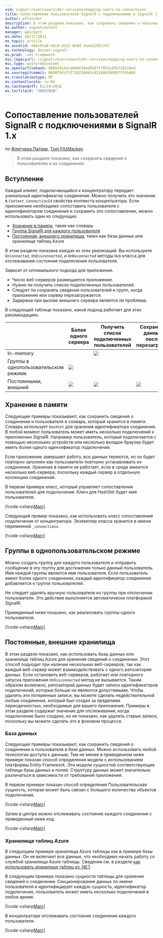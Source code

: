 ```yaml
---
uid: signalr/overview/older-versions/mapping-users-to-connections
title: Сопоставление пользователей SignalR с подключениями в SignalR 1.x | Документы Microsoft
author: pfletcher
description: В этом разделе показано, как сохранить сведения о пользователях и их соединения.
ms.author: aspnetcontent
manager: wpickett
ms.date: 10/17/2013
ms.topic: article
ms.assetid: ebbc93a8-e6c4-4122-8e0d-3aa42293c747
ms.technology: dotnet-signalr
ms.prod: .net-framework
msc.legacyurl: /signalr/overview/older-versions/mapping-users-to-connections
msc.type: authoredcontent
ms.openlocfilehash: 896bf4142ce090e39ed5697ff053cd56728318ed
ms.sourcegitcommit: 060879fcf3f73d2366b5c811986f8695fff65db8
ms.translationtype: MT
ms.contentlocale: ru-RU
ms.lasthandoff: 01/24/2018
ms.locfileid: "28037020"
---
```

<a name="mapping-signalr-users-to-connections-in-signalr-1x"></a>Сопоставление пользователей SignalR с подключениями в SignalR 1.x
====================
по [Флетчера Патрик](https://github.com/pfletcher), [Tom FitzMacken](https://github.com/tfitzmac)

> В этом разделе показано, как сохранить сведения о пользователях и их соединения.


## <a name="introduction"></a>Вступление

Каждый клиент, подключающийся к концентратору передает уникальный идентификатор соединения. Можно получить это значение в `Context.ConnectionId` свойства контекста концентратора. Если приложению необходимо сопоставить пользователя с идентификатором соединения и сохранить это сопоставление, можно использовать один из следующих:

- [Хранение в памяти](#inmemory), такие как словарь
- [Группа SignalR для каждого пользователя](#groups)
- [Постоянная, внешнего хранилища](#database), таких как базы данных или хранилище таблиц Azure

В этом разделе показана каждая из этих реализаций. Вы используете `OnConnected`, `OnDisconnected`, и `OnReconnected` методы `Hub` класса для отслеживания состояния подключения пользователя.

Зависит от оптимального подхода для приложения.

- Число веб-серверов размещается приложение.
- Нужно ли получить список подключенных пользователей.
- Следует ли сохранять сведения пользователей и групп, когда приложение или сервер перезагружается.
- Задержка при вызове внешнего сервера является ли проблема.

В следующей таблице показано, какой подход работает для этих рекомендациях.

|  | Более одного сервера | Получить список подключенных пользователей | Сохранять данные после перезагрузки | Оптимальной производительности |
| --- | --- | --- | --- | --- |
| In-memory |  | ![](mapping-users-to-connections/_static/image1.png) |  | ![](mapping-users-to-connections/_static/image2.png) |
| Группы в однопользовательском режиме | ![](mapping-users-to-connections/_static/image3.png) |  |  | ![](mapping-users-to-connections/_static/image4.png) |
| Постоянными, внешний | ![](mapping-users-to-connections/_static/image5.png) | ![](mapping-users-to-connections/_static/image6.png) | ![](mapping-users-to-connections/_static/image7.png) |  |

<a id="inmemory"></a>

## <a name="in-memory-storage"></a>Хранение в памяти

Следующие примеры показывают, как сохранить сведения о соединении и пользователя в словарь, который хранится в памяти. Словарь использует `HashSet` для хранения идентификатора соединения. В любой момент пользователь может иметь несколько подключений к приложению SignalR. Например пользователь, который подключается с помощью нескольких устройств или несколько вкладок браузер будет иметь более одного идентификатор подключения.

Если приложение завершает работу, все данные теряются, но он будет повторно заполнен как пользователи повторно устанавливать их соединения. Хранение в памяти не работает, если в среде имеются несколько веб-сервера, поскольку каждый сервер в отдельную коллекцию соединений.

В первом примере класс, который управляет сопоставления пользователей для подключения. Ключ для HashSet будет имя пользователя.

[!code-csharp[Main](mapping-users-to-connections/samples/sample1.cs)]

Следующий пример показано, как использовать класс сопоставления подключения от концентратора. Экземпляр класса хранится в имени переменной `_connections`.

[!code-csharp[Main](mapping-users-to-connections/samples/sample2.cs)]

<a id="groups"></a>

## <a name="single-user-groups"></a>Группы в однопользовательском режиме

Можно создать группу для каждого пользователя и отправить сообщение в эту группу для достижения только данный пользователь. Имя каждой группы является имя пользователя. Если пользователь имеет более одного соединения, каждый идентификатор соединения добавляется к группе пользователей.

Не следует удалять вручную пользователя из группы при отключении пользователя. Это действие выполняется автоматически платформой SignalR.

Приведенный ниже показано, как реализовать группы одного пользователя.

[!code-csharp[Main](mapping-users-to-connections/samples/sample3.cs)]

<a id="database"></a>

## <a name="permanent-external-storage"></a>Постоянные, внешние хранилища

В этом разделе показано, как использовать базы данных или хранилище таблиц Azure для хранения сведений о соединении. Этот способ подходит при наличии нескольких веб-серверов, так как каждый веб-сервер может взаимодействовать с одного репозитория данных. Если остановить веб-серверов, работает или повторного запуска приложения `OnDisconnected` метод не вызывается. Таким образом возможно, репозиторий данных будет записи идентификаторов подключений, которые больше не являются допустимыми. Чтобы удалить эти потерянные записи, вы можете сделать недействительной любые соединения, который был создан за пределами периодичностью, необходимые для вашего приложения. Примеры в этом разделе содержат значение для отслеживания, когда подключение было создано, но не показано, как удалить старые записи, поскольку вы можете сделать это в фоновом процессе.

### <a name="database"></a>База данных

Следующие примеры показывают, как сохранить сведения о соединении и пользователя в базе данных. Можно использовать любой технологии доступа к данным; Тем не менее в приведенном ниже примере показан способ определения модели с использованием платформы Entity Framework. Эти модели сущностей соответствующие таблицы базы данных и полей. Структуру данных может значительно различаться в зависимости от требований приложения.

В первом примере показан способ определения Пользовательская сущность, которая может быть связан с большого количества объектов подключения.

[!code-csharp[Main](mapping-users-to-connections/samples/sample4.cs)]

Затем в центре можно отслеживать состояние каждого соединения с приведенный ниже код.

[!code-csharp[Main](mapping-users-to-connections/samples/sample5.cs)]

### <a name="azure-table-storage"></a>Хранилище таблиц Azure

В следующем примере хранилища Azure таблицы как в примере базы данных. Он не включает все данные, что необходимо начать работу со службой хранилища Azure таблицы. Сведения см. в разделе [как использовать хранилище таблиц из .NET](https://azure.microsoft.com/documentation/articles/storage-dotnet-how-to-use-tables/).

В следующем примере показано сущности таблицы для хранения сведений о соединении. Секционирование данных по имени пользователя и идентифицирует каждую сущность, идентификатор подключения, пользователь может иметь несколько подключений в любое время.

[!code-csharp[Main](mapping-users-to-connections/samples/sample6.cs)]

В концентраторе отслеживать состояние соединения каждого пользователя.

[!code-csharp[Main](mapping-users-to-connections/samples/sample7.cs)]

